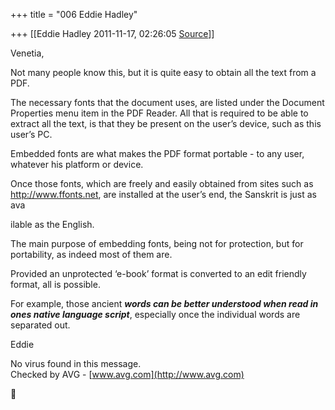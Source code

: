 +++
title = "006 Eddie Hadley"

+++
[[Eddie Hadley	2011-11-17, 02:26:05 [Source](https://groups.google.com/g/samskrita/c/4o8K_SjRnqQ)]]



Venetia,



 Not many people know this, but it is quite easy to obtain all the text from a PDF.



The necessary fonts that the document uses, are listed under the Document Properties menu item in the PDF Reader. All that is required to be able to extract all the text, is that they be present on the user’s device, such as this user’s PC.



Embedded fonts are what makes the PDF format portable - to any user, whatever his platform or device.



Once those fonts, which are freely and easily obtained from sites such as <http://www.ffonts.net>, are installed at the user’s end, the Sanskrit is just as ava

ilable as the English.



The main purpose of embedding fonts, being not for protection, but for portability, as indeed most of them are.



Provided an unprotected ‘e-book’ format is converted to an edit friendly format, all is possible.



For example, those ancient ***words can be better understood when read in ones native language script***, especially once the individual words are separated out.





 Eddie

No virus found in this message.  
Checked by AVG - [www.avg.com](http://www.avg.com)  



